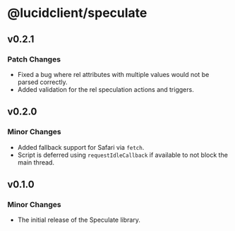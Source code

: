 # @lucidclient/speculate

## v0.2.1

### Patch Changes

- Fixed a bug where rel attributes with multiple values would not be parsed correctly.
- Added validation for the rel speculation actions and triggers.

## v0.2.0

### Minor Changes

- Added fallback support for Safari via `fetch`.
- Script is deferred using `requestIdleCallback` if available to not block the main thread.

## v0.1.0

### Minor Changes

- The initial release of the Speculate library.